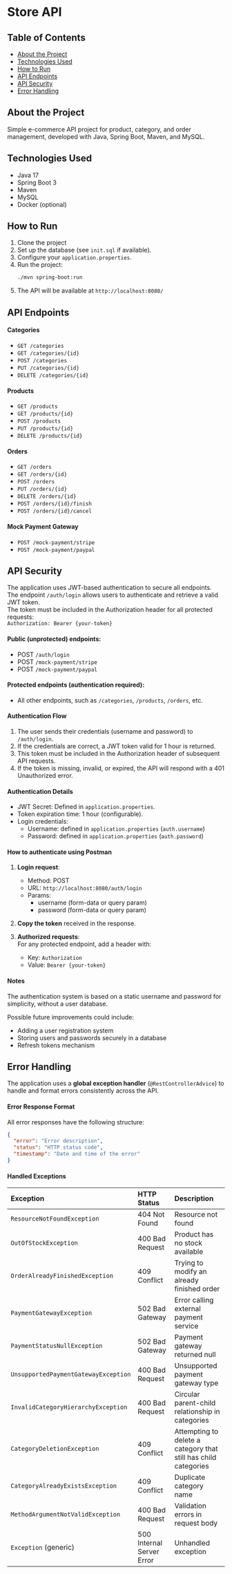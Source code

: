 # Store API

## Table of Contents
- [About the Project](#about-the-project)
- [Technologies Used](#technologies-used)
- [How to Run](#how-to-run)
- [API Endpoints](#api-endpoints)
- [API Security](#api-security)
- [Error Handling](#error-handling)

## About the Project
Simple e-commerce API project for product, category, and order management, developed with Java, Spring Boot, Maven, and MySQL.

## Technologies Used
- Java 17
- Spring Boot 3
- Maven
- MySQL
- Docker (optional)

## How to Run
1. Clone the project
2. Set up the database (see `init.sql` if available).
3. Configure your `application.properties`.
4. Run the project:
   ```bash
   ./mvn spring-boot:run
   ```
5. The API will be available at `http://localhost:8080/`

## API Endpoints

#### Categories
- `GET /categories`
- `GET /categories/{id}`
- `POST /categories`
- `PUT /categories/{id}`
- `DELETE /categories/{id}`

#### Products
- `GET /products`
- `GET /products/{id}`
- `POST /products`
- `PUT /products/{id}`
- `DELETE /products/{id}`

#### Orders
- `GET /orders`
- `GET /orders/{id}`
- `POST /orders`
- `PUT /orders/{id}`
- `DELETE /orders/{id}`
- `POST /orders/{id}/finish`
- `POST /orders/{id}/cancel`

#### Mock Payment Gateway
- `POST /mock-payment/stripe`
- `POST /mock-payment/paypal`

## API Security
The application uses JWT-based authentication to secure all endpoints.  
The endpoint `/auth/login` allows users to authenticate and retrieve a valid JWT token.  
The token must be included in the Authorization header for all protected requests:  
`Authorization: Bearer {your-token}`

#### Public (unprotected) endpoints:
- POST `/auth/login`
- POST `/mock-payment/stripe`
- POST `/mock-payment/paypal`

#### Protected endpoints (authentication required):
- All other endpoints, such as `/categories`, `/products`, `/orders`, etc.

#### Authentication Flow
1. The user sends their credentials (username and password) to `/auth/login`.
2. If the credentials are correct, a JWT token valid for 1 hour is returned.
3. This token must be included in the Authorization header of subsequent API requests.
4. If the token is missing, invalid, or expired, the API will respond with a 401 Unauthorized error.

#### Authentication Details
- JWT Secret: Defined in `application.properties`.
- Token expiration time: 1 hour (configurable).
- Login credentials:
    - Username: defined in `application.properties` (`auth.username`)
    - Password: defined in `application.properties` (`auth.password`)

#### How to authenticate using Postman
1. **Login request**:
    - Method: POST
    - URL: `http://localhost:8080/auth/login`
    - Params:
        - username (form-data or query param)
        - password (form-data or query param)

2. **Copy the token** received in the response.

3. **Authorized requests**:  
   For any protected endpoint, add a header with:
    - Key: `Authorization`
    - Value: `Bearer {your-token}`

#### Notes
The authentication system is based on a static username and password for simplicity, without a user database.

Possible future improvements could include:
- Adding a user registration system
- Storing users and passwords securely in a database
- Refresh tokens mechanism

## Error Handling

The application uses a **global exception handler** (`@RestControllerAdvice`) to handle and format errors consistently across the API.

#### Error Response Format
All error responses have the following structure:

```json
{
  "error": "Error description",
  "status": "HTTP status code",
  "timestamp": "Date and time of the error"
}
```

#### Handled Exceptions

| Exception | HTTP Status | Description |
|:----------|:------------|:------------|
| `ResourceNotFoundException` | 404 Not Found | Resource not found |
| `OutOfStockException` | 400 Bad Request | Product has no stock available |
| `OrderAlreadyFinishedException` | 409 Conflict | Trying to modify an already finished order |
| `PaymentGatewayException` | 502 Bad Gateway | Error calling external payment service |
| `PaymentStatusNullException` | 502 Bad Gateway | Payment gateway returned null |
| `UnsupportedPaymentGatewayException` | 400 Bad Request | Unsupported payment gateway type |
| `InvalidCategoryHierarchyException` | 400 Bad Request | Circular parent-child relationship in categories |
| `CategoryDeletionException` | 409 Conflict | Attempting to delete a category that still has child categories |
| `CategoryAlreadyExistsException` | 409 Conflict | Duplicate category name |
| `MethodArgumentNotValidException` | 400 Bad Request | Validation errors in request body |
| `Exception` (generic) | 500 Internal Server Error | Unhandled exception |
